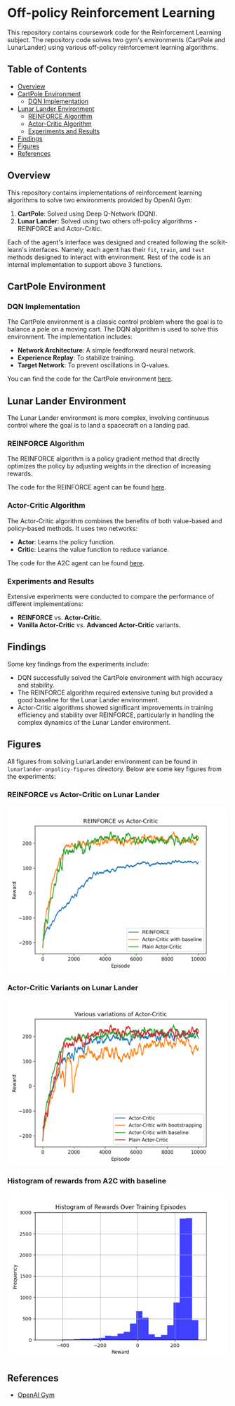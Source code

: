 # Off-policy Reinforcement Learning

This repository contains coursework code for the Reinforcement Learning subject. 
The repository code solves two gym's environments (CartPole and LunarLander) using 
various off-policy reinforcement learning algorithms.

## Table of Contents

- [Overview](#overview)
- [CartPole Environment](#cartpole-environment)
  - [DQN Implementation](#dqn-implementation)
- [Lunar Lander Environment](#lunar-lander-environment)
  - [REINFORCE Algorithm](#reinforce-algorithm)
  - [Actor-Critic Algorithm](#actor-critic-algorithm)
  - [Experiments and Results](#experiments-and-results)
- [Findings](#findings)
- [Figures](#figures)
- [References](#references)

## Overview

This repository contains implementations of reinforcement learning algorithms to 
solve two environments provided by OpenAI Gym:

1. **CartPole**: Solved using Deep Q-Network (DQN).
2. **Lunar Lander**: Solved using two others off-policy algorithms - REINFORCE and Actor-Critic.

Each of the agent's interface was designed and created following the scikit-learn's interfaces.
Namely, each agent has their `fit`, `train`, and `test` methods designed to interact with environment. 
Rest of the code is an internal implementation to support above 3 functions.

## CartPole Environment

### DQN Implementation

The CartPole environment is a classic control problem where the goal is to balance a pole on a moving cart. The DQN algorithm is used to solve this environment. The implementation includes:

- **Network Architecture**: A simple feedforward neural network.
- **Experience Replay**: To stabilize training.
- **Target Network**: To prevent oscillations in Q-values.

You can find the code for the CartPole environment [here](cartpole-dqn/DQN.py).

## Lunar Lander Environment

The Lunar Lander environment is more complex, involving continuous control where the goal is to land a spacecraft on a landing pad.

### REINFORCE Algorithm

The REINFORCE algorithm is a policy gradient method that directly optimizes the policy 
by adjusting weights in the direction of increasing rewards.

The code for the REINFORCE agent can be found [here](lunarlander-onpolicy-a2c-reinforce/agents/reinforce_agent.py).

### Actor-Critic Algorithm

The Actor-Critic algorithm combines the benefits of both value-based and policy-based methods. It uses two networks:

- **Actor**: Learns the policy function.
- **Critic**: Learns the value function to reduce variance.

The code for the A2C agent can be found [here](lunarlander-onpolicy-a2c-reinforce/agents/actor_critic_agent.py).

### Experiments and Results

Extensive experiments were conducted to compare the performance of different implementations:

- **REINFORCE** vs. **Actor-Critic**.
- **Vanilla Actor-Critic** vs. **Advanced Actor-Critic** variants.

## Findings

Some key findings from the experiments include:

- DQN successfully solved the CartPole environment with high accuracy and stability.
- The REINFORCE algorithm required extensive tuning but provided a good baseline for the Lunar Lander environment.
- Actor-Critic algorithms showed significant improvements in training efficiency and stability over REINFORCE, particularly in handling the complex dynamics of the Lunar Lander environment.

## Figures

All figures from solving LunarLander environment can be found in 
`lunarlander-onpolicy-figures` directory. Below are some key figures from the experiments:

### REINFORCE vs Actor-Critic on Lunar Lander

![REINFORCE vs Actor-Critic](lunarlander-onpolicy-figures/A2C_vs_REINFORCE.png)

### Actor-Critic Variants on Lunar Lander

![Actor-Critic Variants](lunarlander-onpolicy-figures/A2C_variations.png)

### Histogram of rewards from A2C with baseline

![DQN on CartPole](lunarlander-onpolicy-figures/rewards_histogram.png)

## References

- [OpenAI Gym](https://gym.openai.com/)

